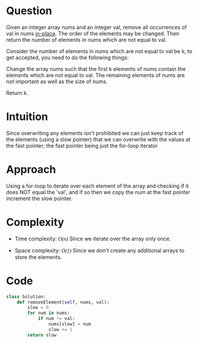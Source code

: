 # Question
Given an integer array nums and an integer val, remove all occurrences of val in
nums <a href="https://en.wikipedia.org/wiki/In-place_algorithm">in-place</a>.
The order of the elements may be changed. Then return the number of elements in
nums which are not equal to val.

Consider the number of elements in nums which are not equal to val be k, to get
accepted, you need to do the following things:

Change the array nums such that the first k elements of nums contain the elements
which are not equal to val. The remaining elements of nums are not important as
well as the size of nums. 

Return k.


# Intuition
Since overwriting any elements isn't prohibited we can just keep track of the elements
(using a slow pointer) that we can overwrite with the values at the fast pointer; the
fast pointer being just the for-loop iterator

# Approach
Using a for-loop to iterate over each element of the array and checking if it does NOT
equal the 'val', and if so then we copy the num at the fast pointer increment
the slow pointer.

# Complexity
- Time complexity:
<span style="font-family: cursive;">*O(n)*</span> Since we iterate over the array only once.

- Space complexity:
<span style="font-family: cursive;">*O(1)*</span> Since we don't create any additional arrays to store the elements.

# Code
```python
class Solution:
    def removeElement(self, nums, val):
        slow = 0
        for num in nums:
            if num != val:
                nums[slow] = num
                slow += 1
        return slow

```